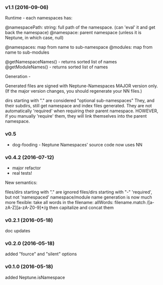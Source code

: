 ### v1.1 (2016-09-06)

Runtime - each namespaces has:

  @namespacePath: string: full path of the namespace. (can 'eval' it and get back the namespace)
  @namespace:     parent namespace (unless it is Neptune, in which case, null)

  @namespaces:    map from name to sub-namespace
  @modules:       map from name to sub-modules

  @getNamespaceNames() - returns sorted list of names
  @getModuleNames() - returns sorted list of names

Generation -

  Generated files are signed with Neptune-Namespaces MAJOR version only.
  (If the major version changes, you should regenerate your NN files.)

  dirs starting with "." are considered "optional sub-namespaces"
    They, and their subdirs, still get namespace and index files generated.
    They are not automatically 'required' when requiring their parent namespace.
    HOWEVER, if you manually 'require' them, they will link themselves into the parent namespace.

### v0.5

- dog-fooding - Neptune Namespaces' source code now uses NN

### v0.4.2 (2016-07-12)

- major refactor
- real tests!

New semantics:

  files/dirs starting with "." are ignored
  files/dirs starting with "-" 'required', but not 'namespaced'
  namespace/module name generation is now much more flexible:
    take all words in the filename:
      allWords: filename.match /[a-zA-Z][a-zA-Z0-9]*/g
    then capitalize and concat them

### v0.2.1 (2016-05-18)

doc updates

### v0.2.0 (2016-05-18)

added "fource" and "silent" options

### v0.1.0 (2016-05-18)

added Neptune.isNamespace
